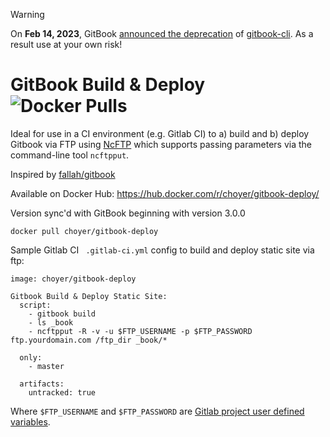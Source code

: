 > [!WARNING]
> On **Feb 14, 2023**, GitBook [announced the deprecation](https://github.com/GitbookIO/gitbook-cli/commit/6d9b3b894b5da9aaf94027b8661fdd522bbb779d) of [gitbook-cli](https://github.com/GitbookIO/gitbook-cli). As a result use at your own risk!

# GitBook Build & Deploy ![Docker Pulls](https://img.shields.io/docker/pulls/choyer/gitbook-deploy?style=flat-square&logo=docker&logoColor=white)

Ideal for use in a CI environment (e.g. Gitlab CI) to a) build and b) deploy Gitbook via FTP using [NcFTP](http://www.ncftp.com/ncftp/) which supports passing parameters via the command-line tool `ncftpput`.

Inspired by [fallah/gitbook](https://hub.docker.com/r/fellah/gitbook/)

Available on Docker Hub: https://hub.docker.com/r/choyer/gitbook-deploy/

Version sync'd with GitBook beginning with version 3.0.0

`docker pull choyer/gitbook-deploy`

Sample Gitlab CI ` .gitlab-ci.yml` config to build and deploy static site via ftp:

```
image: choyer/gitbook-deploy

Gitbook Build & Deploy Static Site:
  script:
    - gitbook build
    - ls _book
    - ncftpput -R -v -u $FTP_USERNAME -p $FTP_PASSWORD ftp.yourdomain.com /ftp_dir _book/*

  only:
    - master

  artifacts:
    untracked: true
```

Where `$FTP_USERNAME` and `$FTP_PASSWORD` are [Gitlab project user defined variables](http://doc.gitlab.com/ci/variables/README.html#user-defined-variables-secure-variables).
